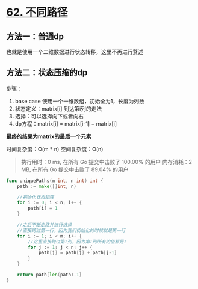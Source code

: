 # [62. 不同路径](https://leetcode-cn.com/problems/unique-paths/)

## 方法一：普通dp

也就是使用一个二维数据进行状态转移，这里不再进行赘述

## 方法二：状态压缩的dp

步骤：
1. base case 使用一个一维数组，初始全为1，长度为列数
2. 状态定义：matrix[i] 到达第i列的走法
3. 选择：可以选择向下或者向右
4. dp方程：matrix[i] = matrix[i-1] + matrix[i]

**最终的结果为matrix的最后一个元素**

时间复杂度：O(m * n)
		空间复杂度：O(n)



> 执行用时：0 ms, 在所有 Go 提交中击败了 100.00% 的用户
> 		内存消耗：2 MB, 在所有 Go 提交中击败了 89.04% 的用户

```go
func uniquePaths(m int, n int) int {
	path := make([]int, n)

	//初始化状态矩阵
	for i := 0; i < n; i++ {
		path[i] = 1
	}

	//之后不断走路并进行选择
	//直接跨过第一行，因为我们初始化的时候就是第一行
	for i := 1; i < m; i++ {
		//这里直接跨过第1列，因为第1列所有的值都是1
		for j := 1; j < n; j++ {
			path[j] = path[j] + path[j-1]
		}
	}

	return path[len(path)-1]
}
```

